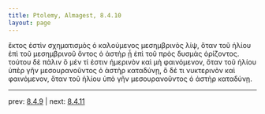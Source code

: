 ```yaml
---
title: Ptolemy, Almagest, 8.4.10
layout: page
---
```


ἕκτος ἐστὶν σχηματισμὸς ὁ καλούμενος μεσημβρινὸς λίψ, ὅταν τοῦ ἡλίου ἐπὶ τοῦ μεσημβρινοῦ ὄντος ὁ ἀστὴρ ᾖ ἐπὶ τοῦ πρὸς δυσμὰς ὁρίζοντος. τούτου δὲ πάλιν ὃ μέν τί ἐστιν ἡμερινὸν καὶ μὴ φαινόμενον, ὅταν τοῦ ἡλίου ὑπὲρ γῆν μεσουρανοῦντος ὁ ἀστὴρ καταδύνῃ, ὃ δέ τι νυκτερινὸν καὶ φαινόμενον, ὅταν τοῦ ἡλίου ὑπὸ γῆν μεσουρανοῦντος ὁ ἀστὴρ καταδύνῃ. 

---

prev: [8.4.9](../8.4.9/) | next: [8.4.11](../8.4.11/)

